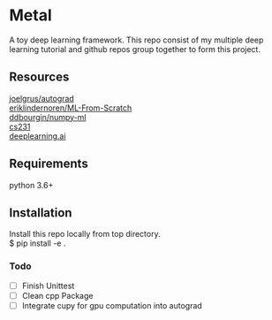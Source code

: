# Metal
A toy deep learning framework. This repo consist of my multiple deep learning tutorial and github repos group together to form this project.

## Resources

[joelgrus/autograd](https://github.com/joelgrus/autograd)<br>
[eriklindernoren/ML-From-Scratch](https://github.com/eriklindernoren/ML-From-Scratch)<br>
[ddbourgin/numpy-ml](https://github.com/ddbourgin/numpy-ml)<br>
[cs231](http://cs231n.github.io/)<br>
[deeplearning.ai](https://www.deeplearning.ai/)


## Requirements
python 3.6+<br>

## Installation
Install this repo locally from top directory. <br/>
$ pip install -e .

### Todo
- [ ] Finish Unittest
- [ ] Clean cpp Package
- [ ] Integrate cupy for gpu computation into autograd
